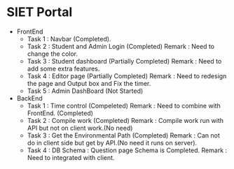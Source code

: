 # SIET Portal
* FrontEnd
    * Task 1 : Navbar (Completed).
    * Task 2 : Student and Admin Login (Completed) Remark : Need to change the color.
    * Task 3 : Student dashboard (Partially Completed) Remark : Need to add some extra features.
    * Task 4 : Editor page (Partially Completed) Remark : Need to redesign the page and Output box and Fix the timer.
    * Task 5 : Admin DashBoard (Not Started)
* BackEnd
    * Task 1 : Time control (Compeleted) Remark : Need to combine with FrontEnd. (Completed)
    * Task 2 : Compile work (Completed) Remark : Compile work run with API but not on client work.(No need)
    * Task 3 : Get the Environmental Path (Completed) Remark : Can not do in client side but get by API.(No need it runs on server).
    * Task 4 : DB Schema : Question page Schema is Completed. Remark : Need to integrated with client.
